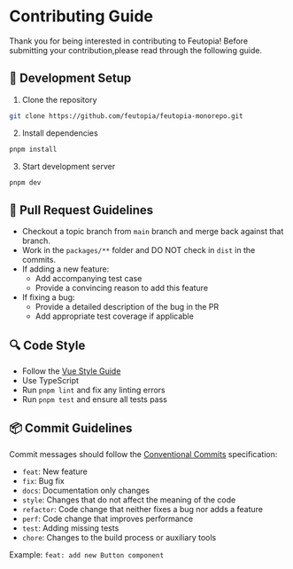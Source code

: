 # Contributing Guide

Thank you for being interested in contributing to Feutopia! Before submitting your contribution,please read through the following guide.

## 🔧 Development Setup

1. Clone the repository

```bash
git clone https://github.com/feutopia/feutopia-monorepo.git
```

2. Install dependencies

```bash
pnpm install
```

3. Start development server

```bash
pnpm dev
```

## 📝 Pull Request Guidelines

- Checkout a topic branch from `main` branch and merge back against that branch.
- Work in the `packages/**` folder and DO NOT check in `dist` in the commits.
- If adding a new feature:
  - Add accompanying test case
  - Provide a convincing reason to add this feature
- If fixing a bug:
  - Provide a detailed description of the bug in the PR
  - Add appropriate test coverage if applicable

## 🔍 Code Style

- Follow the [Vue Style Guide](https://vuejs.org/style-guide/)
- Use TypeScript
- Run `pnpm lint` and fix any linting errors
- Run `pnpm test` and ensure all tests pass

## 📦 Commit Guidelines

Commit messages should follow the [Conventional Commits](https://www.conventionalcommits.org/) specification:

- `feat`: New feature
- `fix`: Bug fix
- `docs`: Documentation only changes
- `style`: Changes that do not affect the meaning of the code
- `refactor`: Code change that neither fixes a bug nor adds a feature
- `perf`: Code change that improves performance
- `test`: Adding missing tests
- `chore`: Changes to the build process or auxiliary tools

Example: `feat: add new Button component`
